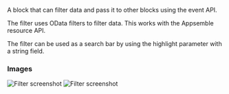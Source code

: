 A block that can filter data and pass it to other blocks using the event API.

The filter uses OData filters to filter data. This works with the Appsemble resource API.

The filter can be used as a search bar by using the highlight parameter with a string field.

### Images

![Filter screenshot](https://gitlab.com/appsemble/appsemble/-/raw/0.30.7/config/assets/filter.png)
![Filter screenshot](https://gitlab.com/appsemble/appsemble/-/raw/0.30.7/config/assets/filter-search-bar.png)
